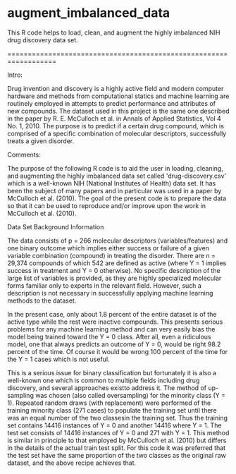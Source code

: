 # augment_imbalanced_data
This R code helps to load, clean, and augment the highly imbalanced NIH drug discovery data set. 

==================================================================

Intro: 

Drug invention and discovery is a highly active field and modern computer 
hardware and methods from computational statics and machine learning are 
routinely employed in attempts to predict performance and attributes of new 
compounds. The dataset used in this project is the same one described in the
paper by R. E. McCulloch et al. in Annals of Applied Statistics, Vol 4 No. 1, 2010. 
The purpose is to predict if a certain drug compound, which is comprised of a 
specific combination of molecular descriptors, successfully treats a given disorder. 


Comments:

The purpose of the following R code is to aid the user in loading, cleaning,
and augmenting the highly imbalanced data set called 'drug-discovery.csv'
which is a well-known NIH (National Institutes of Health) data set. It has been
the subject of many papers and in particular was used in a paper by McCulloch
et al. (2010). The goal of the present code is to prepare the data so that it
can be used to reproduce and/or improve upon the work in McCulloch et al. (2010).


Data Set Background Information

The data consists of p = 266 molecular descriptors (variables/features) and one 
binary outcome which implies either success or failure of a given variable 
combination (compound) in treating the disorder. There are n = 29,374 compounds of 
which 542 are defined as active (where Y = 1 implies success in treatment and 
Y = 0 otherwise). No specific description of the large list of variables is provided, 
as they are highly specialized molecular forms familiar only to experts in the relevant 
field. However, such a description is not necessary in successfully applying machine 
learning methods to the dataset.


In the present case, only about 1.8 percent of the entire dataset is of the active 
type while the rest were inactive compounds. This presents serious problems for any 
machine learning method and can very easily bias the model being trained toward 
the Y = 0 class. After all, even a ridiculous model, one that always predicts an 
outcome of Y = 0, would be right 98.2 percent of the time. Of course it would be 
wrong 100 percent of the time for the Y = 1 cases which is not useful.


This is a serious issue for binary classification but fortunately it is also a 
well-known one which is common to multiple fields including drug discovery, and 
several approaches existto address it. The method of up-sampling was chosen (also 
called oversampling) for the minority class (Y = 1). Repeated random draws (with 
replacement) were performed of the training minority class (271 cases) to populate 
the training set until there was an equal number of the two classesin the training 
set. Thus the training set contains 14416 instances of Y = 0 and another 14416 
where Y = 1. The test set consists of 14416 instances of Y = 0 and 271 with Y = 1. 
This method is similar in principle to that employed by McCulloch et al. (2010) 
but differs in the details of the actual train test split. For this code it was 
preferred that the test set have the same proportion of the two classes as the 
original raw dataset, and the above recipe achieves that.
